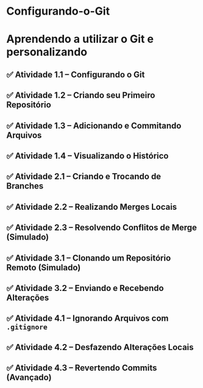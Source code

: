 # Configurando-o-Git
# Aprendendo a utilizar o Git e personalizando




## ✅ **Atividade 1.1 – Configurando o Git**



## ✅ **Atividade 1.2 – Criando seu Primeiro Repositório**



## ✅ **Atividade 1.3 – Adicionando e Commitando Arquivos**



## ✅ **Atividade 1.4 – Visualizando o Histórico**




## ✅ **Atividade 2.1 – Criando e Trocando de Branches**



## ✅ **Atividade 2.2 – Realizando Merges Locais**



## ✅ **Atividade 2.3 – Resolvendo Conflitos de Merge (Simulado)**




## ✅ **Atividade 3.1 – Clonando um Repositório Remoto (Simulado)**



## ✅ **Atividade 3.2 – Enviando e Recebendo Alterações**




## ✅ **Atividade 4.1 – Ignorando Arquivos com `.gitignore`**



## ✅ **Atividade 4.2 – Desfazendo Alterações Locais**



## ✅ **Atividade 4.3 – Revertendo Commits (Avançado)**


